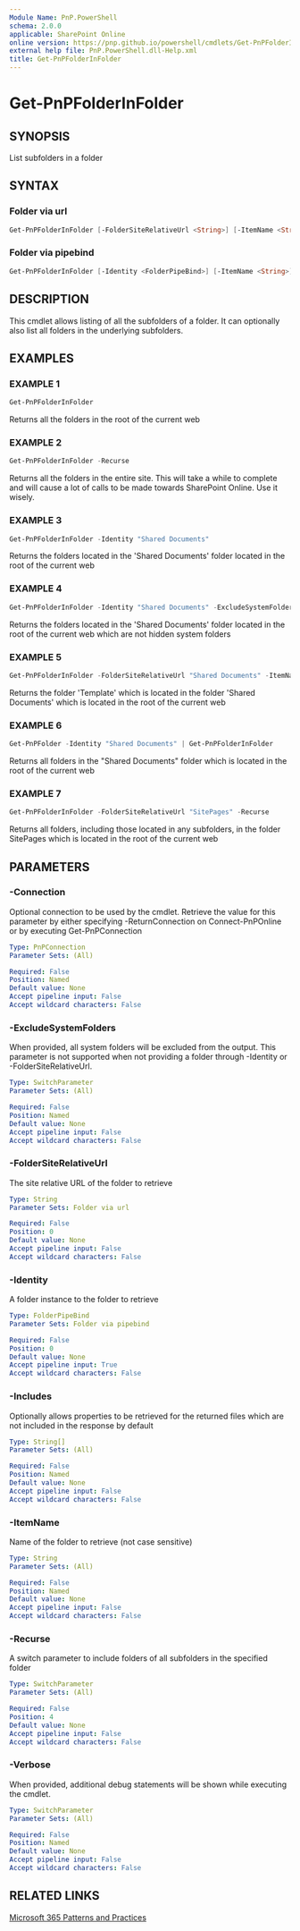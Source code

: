 ```yaml
---
Module Name: PnP.PowerShell
schema: 2.0.0
applicable: SharePoint Online
online version: https://pnp.github.io/powershell/cmdlets/Get-PnPFolderInFolder.html
external help file: PnP.PowerShell.dll-Help.xml
title: Get-PnPFolderInFolder
---
```

  
# Get-PnPFolderInFolder

## SYNOPSIS
List subfolders in a folder

## SYNTAX

### Folder via url
```powershell
Get-PnPFolderInFolder [-FolderSiteRelativeUrl <String>] [-ItemName <String>] [-ExcludeSystemFolders] [-Includes <String[]>] [-Recurse] [-Verbose] [-Connection <PnPConnection>] 
```

### Folder via pipebind
```powershell
Get-PnPFolderInFolder [-Identity <FolderPipeBind>] [-ItemName <String>] [-ExcludeSystemFolders] [-Includes <String[]>] [-Recurse] [-Verbose] [-Connection <PnPConnection>] 
```

## DESCRIPTION

This cmdlet allows listing of all the subfolders of a folder. It can optionally also list all folders in the underlying subfolders.

## EXAMPLES

### EXAMPLE 1
```powershell
Get-PnPFolderInFolder
```

Returns all the folders in the root of the current web

### EXAMPLE 2
```powershell
Get-PnPFolderInFolder -Recurse
```

Returns all the folders in the entire site. This will take a while to complete and will cause a lot of calls to be made towards SharePoint Online. Use it wisely.

### EXAMPLE 3
```powershell
Get-PnPFolderInFolder -Identity "Shared Documents"
```

Returns the folders located in the 'Shared Documents' folder located in the root of the current web

### EXAMPLE 4
```powershell
Get-PnPFolderInFolder -Identity "Shared Documents" -ExcludeSystemFolders
```

Returns the folders located in the 'Shared Documents' folder located in the root of the current web which are not hidden system folders

### EXAMPLE 5
```powershell
Get-PnPFolderInFolder -FolderSiteRelativeUrl "Shared Documents" -ItemName "Templates"
```

Returns the folder 'Template' which is located in the folder 'Shared Documents' which is located in the root of the current web

### EXAMPLE 6
```powershell
Get-PnPFolder -Identity "Shared Documents" | Get-PnPFolderInFolder
```

Returns all folders in the "Shared Documents" folder which is located in the root of the current web

### EXAMPLE 7
```powershell
Get-PnPFolderInFolder -FolderSiteRelativeUrl "SitePages" -Recurse
```

Returns all folders, including those located in any subfolders, in the folder SitePages which is located in the root of the current web

## PARAMETERS

### -Connection
Optional connection to be used by the cmdlet. Retrieve the value for this parameter by either specifying -ReturnConnection on Connect-PnPOnline or by executing Get-PnPConnection

```yaml
Type: PnPConnection
Parameter Sets: (All)

Required: False
Position: Named
Default value: None
Accept pipeline input: False
Accept wildcard characters: False
```

### -ExcludeSystemFolders
When provided, all system folders will be excluded from the output. This parameter is not supported when not providing a folder through -Identity or -FolderSiteRelativeUrl.

```yaml
Type: SwitchParameter
Parameter Sets: (All)

Required: False
Position: Named
Default value: None
Accept pipeline input: False
Accept wildcard characters: False
```

### -FolderSiteRelativeUrl
The site relative URL of the folder to retrieve

```yaml
Type: String
Parameter Sets: Folder via url

Required: False
Position: 0
Default value: None
Accept pipeline input: False
Accept wildcard characters: False
```

### -Identity
A folder instance to the folder to retrieve

```yaml
Type: FolderPipeBind
Parameter Sets: Folder via pipebind

Required: False
Position: 0
Default value: None
Accept pipeline input: True
Accept wildcard characters: False
```

### -Includes
Optionally allows properties to be retrieved for the returned files which are not included in the response by default

```yaml
Type: String[]
Parameter Sets: (All)

Required: False
Position: Named
Default value: None
Accept pipeline input: False
Accept wildcard characters: False
```

### -ItemName
Name of the folder to retrieve (not case sensitive)

```yaml
Type: String
Parameter Sets: (All)

Required: False
Position: Named
Default value: None
Accept pipeline input: False
Accept wildcard characters: False
```

### -Recurse
A switch parameter to include folders of all subfolders in the specified folder

```yaml
Type: SwitchParameter
Parameter Sets: (All)

Required: False
Position: 4
Default value: None
Accept pipeline input: False
Accept wildcard characters: False
```

### -Verbose
When provided, additional debug statements will be shown while executing the cmdlet.

```yaml
Type: SwitchParameter
Parameter Sets: (All)

Required: False
Position: Named
Default value: None
Accept pipeline input: False
Accept wildcard characters: False
```

## RELATED LINKS

[Microsoft 365 Patterns and Practices](https://aka.ms/m365pnp)